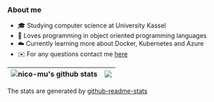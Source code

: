 ### About me
- 🎓 Studying computer science at University Kassel
- 🤍 Loves programming in object oriented programming languages
- ☁️ Currently learning more about Docker, Kubernetes and Azure
- ✉️ For any questions contact me [here](https://github.com/nico-mu/nico-mu/issues)

| <a><img align="center" src="https://github-readme-stats.vercel.app/api?username=nico-mu&show_icons=true&include_all_commits=true&theme=buefy&hide_border=true" alt="nico-mu's github stats" /></a> | <a><img align="center" src="https://github-readme-stats.vercel.app/api/top-langs/?username=nico-mu&layout=compact&theme=buefy&hide_border=true"/></a> |
| ------------- | ------------- |

The stats are generated by [github-readme-stats](https://github.com/anuraghazra/github-readme-stats)
<!--
**nico-mu/nico-mu** is a ✨ _special_ ✨ repository because its `README.md` (this file) appears on your GitHub profile.

Here are some ideas to get you started:

- 🔭 I’m currently working on ...
- 🌱 I’m currently learning ...
- 👯 I’m looking to collaborate on ...
- 🤔 I’m looking for help with ...
- 💬 Ask me about ...
- 📫 How to reach me: ...
- 😄 Pronouns: ...
- ⚡ Fun fact: ...
-->
